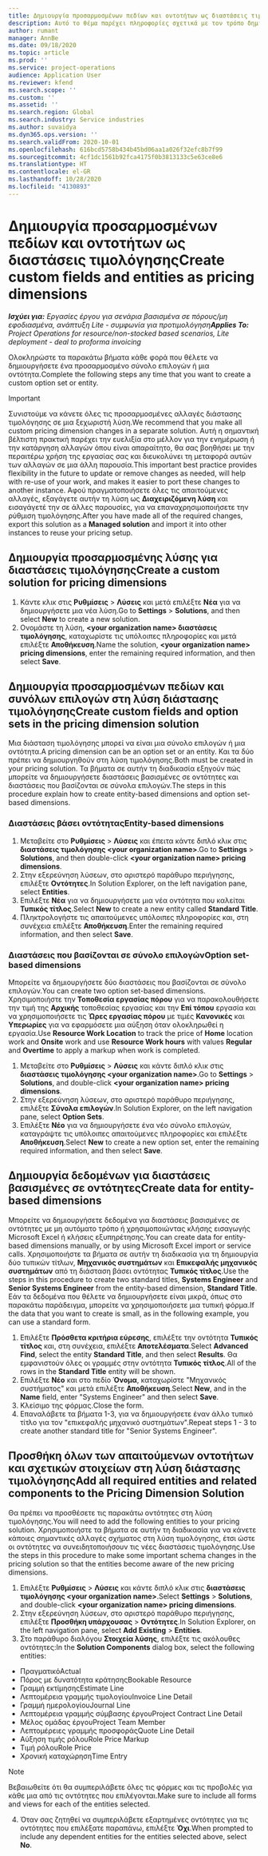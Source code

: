 ```yaml
---
title: Δημιουργία προσαρμοσμένων πεδίων και οντοτήτων ως διαστάσεις τιμολόγησης
description: Αυτό το θέμα παρέχει πληροφορίες σχετικά με τον τρόπο δημιουργίας προσαρμοσμένων συνόλων επιλογών ή οντοτήτων.
author: rumant
manager: AnnBe
ms.date: 09/18/2020
ms.topic: article
ms.prod: ''
ms.service: project-operations
audience: Application User
ms.reviewer: kfend
ms.search.scope: ''
ms.custom: ''
ms.assetid: ''
ms.search.region: Global
ms.search.industry: Service industries
ms.author: suvaidya
ms.dyn365.ops.version: ''
ms.search.validFrom: 2020-10-01
ms.openlocfilehash: 616bcd5758b434b45bd06aa1a026f32efc8b7f99
ms.sourcegitcommit: 4cf1dc1561b92fca4175f0b3813133c5e63ce8e6
ms.translationtype: HT
ms.contentlocale: el-GR
ms.lasthandoff: 10/28/2020
ms.locfileid: "4130893"
---
```

# <a name="create-custom-fields-and-entities-as-pricing-dimensions"></a><span data-ttu-id="d37b9-103">Δημιουργία προσαρμοσμένων πεδίων και οντοτήτων ως διαστάσεις τιμολόγησης</span><span class="sxs-lookup"><span data-stu-id="d37b9-103">Create custom fields and entities as pricing dimensions</span></span>

<span data-ttu-id="d37b9-104">_**Ισχύει για:** Εργασίες έργου για σενάρια βασισμένα σε πόρους/μη εφοδιασμένα, ανάπτυξη Lite - συμφωνία για προτιμολόγηση_</span><span class="sxs-lookup"><span data-stu-id="d37b9-104">_**Applies To:** Project Operations for resource/non-stocked based scenarios, Lite deployment - deal to proforma invoicing_</span></span>

<span data-ttu-id="d37b9-105">Ολοκληρώστε τα παρακάτω βήματα κάθε φορά που θέλετε να δημιουργήσετε ένα προσαρμοσμένο σύνολο επιλογών ή μια οντότητα.</span><span class="sxs-lookup"><span data-stu-id="d37b9-105">Complete the following steps any time that you want to create a custom option set or entity.</span></span>

> [!IMPORTANT]
> <span data-ttu-id="d37b9-106">Συνιστούμε να κάνετε όλες τις προσαρμοσμένες αλλαγές διάστασης τιμολόγησης σε μια ξεχωριστή λύση.</span><span class="sxs-lookup"><span data-stu-id="d37b9-106">We recommend that you make all custom pricing dimension changes in a separate solution.</span></span> <span data-ttu-id="d37b9-107">Αυτή η σημαντική βέλτιστη πρακτική παρέχει την ευελιξία στο μέλλον για την ενημέρωση ή την κατάργηση αλλαγών όπου είναι απαραίτητο, θα σας βοηθήσει με την περαιτέρω χρήση της εργασίας σας και διευκολύνει τη μεταφορά αυτών των αλλαγών σε μια άλλη παρουσία.</span><span class="sxs-lookup"><span data-stu-id="d37b9-107">This important best practice provides flexibility in the future to update or remove changes as needed, will help with re-use of your work, and makes it easier to port these changes to another instance.</span></span> <span data-ttu-id="d37b9-108">Αφού πραγματοποιήσετε όλες τις απαιτούμενες αλλαγές, εξαγάγετε αυτήν τη λύση ως **Διαχειριζόμενη λύση** και εισαγάγετέ την σε άλλες παρουσίες, για να επαναχρησιμοποιήσετε την ρύθμιση τιμολόγησης.</span><span class="sxs-lookup"><span data-stu-id="d37b9-108">After you have made all of the required changes, export this solution as a **Managed solution** and import it into other instances to reuse your pricing setup.</span></span>


## <a name="create-a-custom-solution-for-pricing-dimensions"></a><span data-ttu-id="d37b9-109">Δημιουργία προσαρμοσμένης λύσης για διαστάσεις τιμολόγησης</span><span class="sxs-lookup"><span data-stu-id="d37b9-109">Create a custom solution for pricing dimensions</span></span>
1. <span data-ttu-id="d37b9-110">Κάντε κλικ στις **Ρυθμίσεις** > **Λύσεις** και μετά επιλέξτε **Νέα** για να δημιουργήσετε μια νέα λύση.</span><span class="sxs-lookup"><span data-stu-id="d37b9-110">Go to **Settings** > **Solutions**, and then select **New** to create a new solution.</span></span> 
2. <span data-ttu-id="d37b9-111">Ονομάστε τη λύση, **\<your organization name> διαστάσεις τιμολόγησης**, καταχωρίστε τις υπόλοιπες πληροφορίες και μετά επιλέξτε **Αποθήκευση**.</span><span class="sxs-lookup"><span data-stu-id="d37b9-111">Name the solution, **\<your organization name> pricing dimensions**, enter the remaining required information, and then select **Save**.</span></span>
  
## <a name="create-custom-fields-and-option-sets-in-the-pricing-dimension-solution"></a><span data-ttu-id="d37b9-112">Δημιουργία προσαρμοσμένων πεδίων και συνόλων επιλογών στη λύση διάστασης τιμολόγησης</span><span class="sxs-lookup"><span data-stu-id="d37b9-112">Create custom fields and option sets in the pricing dimension solution</span></span>

<span data-ttu-id="d37b9-113">Μια διάσταση τιμολόγησης μπορεί να είναι μια σύνολο επιλογών ή μια οντότητα.</span><span class="sxs-lookup"><span data-stu-id="d37b9-113">A pricing dimension can be an option set or an entity.</span></span> <span data-ttu-id="d37b9-114">Και τα δύο πρέπει να δημιουργηθούν στη λύση τιμολόγησης.</span><span class="sxs-lookup"><span data-stu-id="d37b9-114">Both must be created in your pricing solution.</span></span> <span data-ttu-id="d37b9-115">Τα βήματα σε αυτήν τη διαδικασία εξηγούν πώς μπορείτε να δημιουργήσετε διαστάσεις βασισμένες σε οντότητες και διαστάσεις που βασίζονται σε σύνολα επιλογών.</span><span class="sxs-lookup"><span data-stu-id="d37b9-115">The steps in this procedure explain how to create entity-based dimensions and option set-based dimensions.</span></span>

### <a name="entity-based-dimensions"></a><span data-ttu-id="d37b9-116">Διαστάσεις βάσει οντότητας</span><span class="sxs-lookup"><span data-stu-id="d37b9-116">Entity-based dimensions</span></span>

1. <span data-ttu-id="d37b9-117">Μεταβείτε στο **Ρυθμίσεις** > **Λύσεις** και έπειτα κάντε διπλό κλικ στις **διαστάσεις τιμολόγησης \<your organization name>**.</span><span class="sxs-lookup"><span data-stu-id="d37b9-117">Go to **Settings** > **Solutions**, and then double-click **\<your organization name> pricing dimensions**.</span></span>
2. <span data-ttu-id="d37b9-118">Στην εξερεύνηση λύσεων, στο αριστερό παράθυρο περιήγησης, επιλέξτε **Οντότητες**.</span><span class="sxs-lookup"><span data-stu-id="d37b9-118">In Solution Explorer, on the left navigation pane, select **Entities**.</span></span>
3. <span data-ttu-id="d37b9-119">Επιλέξτε **Νέα** για να δημιουργήσετε μια νέα οντότητα που καλείται **Τυπικός τίτλος**.</span><span class="sxs-lookup"><span data-stu-id="d37b9-119">Select **New** to create a new entity called **Standard Title**.</span></span> 
4. <span data-ttu-id="d37b9-120">Πληκτρολογήστε τις απαιτούμενες υπόλοιπες πληροφορίες και, στη συνέχεια επιλέξτε **Αποθήκευση**.</span><span class="sxs-lookup"><span data-stu-id="d37b9-120">Enter the remaining required information, and then select **Save**.</span></span>


### <a name="option-set-based-dimensions"></a><span data-ttu-id="d37b9-121">Διαστάσεις που βασίζονται σε σύνολο επιλογών</span><span class="sxs-lookup"><span data-stu-id="d37b9-121">Option set-based dimensions</span></span> 
<span data-ttu-id="d37b9-122">Μπορείτε να δημιουργήσετε δύο διαστάσεις που βασίζονται σε σύνολο επιλογών.</span><span class="sxs-lookup"><span data-stu-id="d37b9-122">You can create two option set-based dimensions.</span></span> <span data-ttu-id="d37b9-123">Χρησιμοποιήστε την **Τοποθεσία εργασίας πόρου** για να παρακολουθήσετε την τιμή της **Αρχικής** τοποθεσίας εργασίας και την **Επί τόπου** εργασία και να χρησιμοποιήσετε τις **Ώρες εργασίας πόρου** με τιμές **Κανονικές** και **Υπερωρίες** για να εφαρμόσετε μια αύξηση όταν ολοκληρωθεί η εργασία.</span><span class="sxs-lookup"><span data-stu-id="d37b9-123">Use **Resource Work Location** to track the price of **Home** location work and **Onsite** work and use **Resource Work hours** with values **Regular** and **Overtime** to apply a markup when work is completed.</span></span>


1. <span data-ttu-id="d37b9-124">Μεταβείτε στο **Ρυθμίσεις** > **Λύσεις** και κάντε διπλό κλικ στις **διαστάσεις τιμολόγησης \<your organization name>**.</span><span class="sxs-lookup"><span data-stu-id="d37b9-124">Go to **Settings** > **Solutions**, and double-click  **\<your organization name> pricing dimensions**.</span></span> 
2. <span data-ttu-id="d37b9-125">Στην εξερεύνηση λύσεων, στο αριστερό παράθυρο περιήγησης, επιλέξτε **Σύνολα επιλογών**.</span><span class="sxs-lookup"><span data-stu-id="d37b9-125">In Solution Explorer, on the left navigation pane, select  **Option Sets**.</span></span> 
3. <span data-ttu-id="d37b9-126">Επιλέξτε **Νέο** για να δημιουργήσετε ένα νέο σύνολο επιλογών, καταγράψτε τις υπόλοιπες απαιτούμενες πληροφορίες και επιλέξτε **Αποθήκευση**.</span><span class="sxs-lookup"><span data-stu-id="d37b9-126">Select **New** to create a new option set, enter the remaining required information, and then select **Save**.</span></span>

## <a name="create-data-for-entity-based-dimensions"></a><span data-ttu-id="d37b9-127">Δημιουργία δεδομένων για διαστάσεις βασισμένες σε οντότητες</span><span class="sxs-lookup"><span data-stu-id="d37b9-127">Create data for entity-based dimensions</span></span>

<span data-ttu-id="d37b9-128">Μπορείτε να δημιουργήσετε δεδομένα για διαστάσεις βασισμένες σε οντότητες με μη αυτόματο τρόπο ή χρησιμοποιώντας κλήσης εισαγωγής Microsoft Excel ή κλήσεις εξυπηρέτησης.</span><span class="sxs-lookup"><span data-stu-id="d37b9-128">You can create data for entity-based dimensions manually, or by using Microsoft Excel import or service calls.</span></span> <span data-ttu-id="d37b9-129">Χρησιμοποιήστε τα βήματα σε αυτήν τη διαδικασία για τη δημιουργία δύο τυπικών τίτλων, **Μηχανικός συστημάτων** και **Επικεφαλής μηχανικός συστημάτων** από τη διάσταση βάσει οντότητας **Τυπικός τίτλος**.</span><span class="sxs-lookup"><span data-stu-id="d37b9-129">Use the steps in this procedure to create two standard titles, **Systems Engineer** and **Senior Systems Engineer** from the entity-based dimension, **Standard Title**.</span></span> <span data-ttu-id="d37b9-130">Εάν τα δεδομένα που θέλετε να δημιουργήσετε είναι μικρά, όπως στο παρακάτω παράδειγμα, μπορείτε να χρησιμοποιήσετε μια τυπική φόρμα.</span><span class="sxs-lookup"><span data-stu-id="d37b9-130">If the data that you want to create is small, as in the following example, you can use a standard form.</span></span>

1. <span data-ttu-id="d37b9-131">Επιλέξτε **Πρόσθετα κριτήρια εύρεσης**, επιλέξτε την οντότητα **Τυπικός τίτλος** και, στη συνέχεια, επιλέξτε **Αποτελέσματα**.</span><span class="sxs-lookup"><span data-stu-id="d37b9-131">Select **Advanced Find**, select the entity **Standard Title**, and then select **Results**.</span></span> <span data-ttu-id="d37b9-132">Θα εμφανιστούν όλες οι γραμμές στην οντότητα **Τυπικός τίτλος**.</span><span class="sxs-lookup"><span data-stu-id="d37b9-132">All of the rows in the **Standard Title** entity will be shown.</span></span>
2. <span data-ttu-id="d37b9-133">Επιλέξτε **Νέο** και στο πεδίο **Όνομα**, καταχωρίστε "Μηχανικός συστήματος" και μετά επιλέξτε **Αποθήκευση**.</span><span class="sxs-lookup"><span data-stu-id="d37b9-133">Select **New**, and in the **Name** field, enter "Systems Engineer" and then select **Save**.</span></span>
3. <span data-ttu-id="d37b9-134">Κλείσιμο της φόρμας.</span><span class="sxs-lookup"><span data-stu-id="d37b9-134">Close the form.</span></span> 
4. <span data-ttu-id="d37b9-135">Επαναλάβετε τα βήματα 1-3, για να δημιουργήσετε έναν άλλο τυπικό τίτλο για τον "επικεφαλής μηχανικό συστημάτων".</span><span class="sxs-lookup"><span data-stu-id="d37b9-135">Repeat steps 1 - 3 to create another standard title for "Senior Systems Engineer".</span></span>

## <a name="add-all-required-entities-and-related-components-to-the-pricing-dimension-solution"></a><span data-ttu-id="d37b9-136">Προσθήκη όλων των απαιτούμενων οντοτήτων και σχετικών στοιχείων στη λύση διάστασης τιμολόγησης</span><span class="sxs-lookup"><span data-stu-id="d37b9-136">Add all required entities and related components to the Pricing Dimension Solution</span></span>
<span data-ttu-id="d37b9-137">Θα πρέπει να προσθέσετε τις παρακάτω οντότητες στη λύση τιμολόγησης.</span><span class="sxs-lookup"><span data-stu-id="d37b9-137">You will need to add the following entities to your pricing solution.</span></span> <span data-ttu-id="d37b9-138">Χρησιμοποιήστε τα βήματα σε αυτήν τη διαδικασία για να κάνετε κάποιες σημαντικές αλλαγές σχήματος στη λύση τιμολόγησης, έτσι ώστε οι οντότητες να συνειδητοποιήσουν τις νέες διαστάσεις τιμολόγησης.</span><span class="sxs-lookup"><span data-stu-id="d37b9-138">Use the steps in this procedure to make some important schema changes in the pricing solution so that the entities become aware of the new pricing dimensions.</span></span>

1. <span data-ttu-id="d37b9-139">Επιλέξτε **Ρυθμίσεις** > **Λύσεις** και κάντε διπλό κλικ στις **διαστάσεις τιμολόγησης \<your organization name>**.</span><span class="sxs-lookup"><span data-stu-id="d37b9-139">Select **Settings** > **Solutions**, and double-click **\<your organization name> pricing dimensions**.</span></span> 
2. <span data-ttu-id="d37b9-140">Στην εξερεύνηση λύσεων, στο αριστερό παράθυρο περιήγησης, επιλέξτε **Προσθήκη υπάρχουσας** > **Οντότητες**.</span><span class="sxs-lookup"><span data-stu-id="d37b9-140">In Solution Explorer, on the left navigation pane, select **Add Existing** > **Entities**.</span></span>
3. <span data-ttu-id="d37b9-141">Στο παράθυρο διαλόγου **Στοιχεία λύσης**, επιλέξτε τις ακόλουθες οντότητες:</span><span class="sxs-lookup"><span data-stu-id="d37b9-141">In the **Solution Components** dialog box, select the following entities:</span></span>

  - <span data-ttu-id="d37b9-142">Πραγματικό</span><span class="sxs-lookup"><span data-stu-id="d37b9-142">Actual</span></span>
  - <span data-ttu-id="d37b9-143">Πόρος με δυνατότητα κράτησης</span><span class="sxs-lookup"><span data-stu-id="d37b9-143">Bookable Resource</span></span>
  - <span data-ttu-id="d37b9-144">Γραμμή εκτίμησης</span><span class="sxs-lookup"><span data-stu-id="d37b9-144">Estimate Line</span></span>
  - <span data-ttu-id="d37b9-145">Λεπτομέρεια γραμμής τιμολογίου</span><span class="sxs-lookup"><span data-stu-id="d37b9-145">Invoice Line Detail</span></span>
  - <span data-ttu-id="d37b9-146">Γραμμή ημερολογίου</span><span class="sxs-lookup"><span data-stu-id="d37b9-146">Journal Line</span></span>
  - <span data-ttu-id="d37b9-147">Λεπτομέρεια γραμμής σύμβασης έργου</span><span class="sxs-lookup"><span data-stu-id="d37b9-147">Project Contract Line Detail</span></span>
  - <span data-ttu-id="d37b9-148">Μέλος ομάδας έργου</span><span class="sxs-lookup"><span data-stu-id="d37b9-148">Project Team Member</span></span>
  - <span data-ttu-id="d37b9-149">Λεπτομέρειες γραμμής προσφοράς</span><span class="sxs-lookup"><span data-stu-id="d37b9-149">Quote Line Detail</span></span>
  - <span data-ttu-id="d37b9-150">Αύξηση τιμής ρόλου</span><span class="sxs-lookup"><span data-stu-id="d37b9-150">Role Price Markup</span></span>
  - <span data-ttu-id="d37b9-151">Τιμή ρόλου</span><span class="sxs-lookup"><span data-stu-id="d37b9-151">Role Price</span></span> 
  - <span data-ttu-id="d37b9-152">Χρονική καταχώρηση</span><span class="sxs-lookup"><span data-stu-id="d37b9-152">Time Entry</span></span> 


> [!NOTE]
> <span data-ttu-id="d37b9-153">Βεβαιωθείτε ότι θα συμπεριλάβετε όλες τις φόρμες και τις προβολές για κάθε μια από τις οντότητες που επιλέγονται.</span><span class="sxs-lookup"><span data-stu-id="d37b9-153">Make sure to include all forms and views for each of the entities selected.</span></span>

4. <span data-ttu-id="d37b9-154">Όταν σας ζητηθεί να συμπεριλάβετε εξαρτημένες οντότητες για τις οντότητες που επιλέξατε παραπάνω, επιλέξτε **Όχι**.</span><span class="sxs-lookup"><span data-stu-id="d37b9-154">When prompted to include any dependent entities for the entities selected above, select **No**.</span></span>


